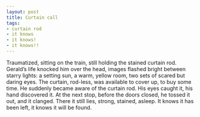 ```yaml
---
layout: post
title: Curtain call
tags:
- curtain rod
- it knows
- it knows!
- it knows!!
---
```

Traumatized, sitting on the train, still holding the stained curtain rod.
Gerald’s life knocked him over the head, images flashed bright between starry lights: a setting sun, a warm, yellow room, two sets of scared but daring eyes.
The curtain, rod-less, was available to cover up, to buy some time.
He suddenly became aware of the curtain rod. His eyes caught it, his hand discovered it. At the next stop, before the doors closed, he tossed it out, and it clanged.
There it still lies, strong, stained, asleep. It knows it has been left, it knows it will be found.
